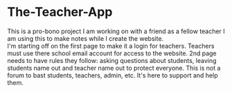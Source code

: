 # The-Teacher-App
This is a pro-bono project I am working on with a friend as a fellow teacher
I am using this to make notes while I create the website.  
            I'm starting off on the first page to make it a login for teachers. Teachers must use there school email account for 
            access to the website.
            2nd page needs to have rules they follow: asking questions about students, leaving students name out and teacher name 
            out to protect everyone. This is not a forum to bast students, teachers, admin, etc. It's here to support and help them.

